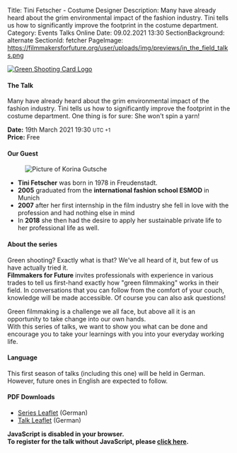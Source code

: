 Title: Tini Fetscher - Costume Designer
Description: Many have already heard about the grim environmental impact of the fashion industry. Tini tells us how to significantly improve the footprint in the costume department.
Category: Events Talks Online
Date: 09.02.2021 13:30
SectionBackground: alternate
SectionId: fetcher
PageImage: https://filmmakersforfuture.org/user/uploads/img/previews/in_the_field_talks.png

<div class="row justify-content-center text-center">
	<div class="col-lg-7 col-md-10 mb-3">
			<a href="https://filmmakersforfuture.org/en/events"><img src="/user/uploads/img/posts/events/talks/2021/header_en.png" class="img-fluid" alt="Green Shooting Card Logo"></a>
	</div>
</div>

#### The Talk
Many have already heard about the grim environmental impact of the fashion industry. Tini tells us how to significantly improve the footprint in the costume department. One thing is for sure: She won't spin a yarn!

**Date:** <span class="text-white date" data-time="2021-03-19T19:30:00+01:00">19th March 2021 19:30 <small>UTC +1</small></span>  
**Price:** Free

#### Our Guest

<div class="row justify-content-left text-left align-items-center">
	<div class="col-xl-3 col-lg-4 col-md-10 col-sm-10 col-10">
		<figure class="figure">
			<img src="/user/uploads/img/posts/events/talks/2021/tini_fetscher.jpg" class="figure-img img-fluid" alt="Picture of Korina Gutsche">
		</figure>
	</div>
	<div class="col-xl col-lg text-white">
		<ul>
			<li><b>Tini Fetscher</b> was born in 1978 in Freudenstadt.</li>
			<li><b>2005</b> graduated from the <b>international fashion school ESMOD</b> in Munich</li>
			<li><b>2007</b> after her first internship in the film industry she fell in love with the profession and had nothing else in mind</li>
			<li>In <b>2018</b> she then had the desire to apply her sustainable private life to her professional life as well.</li>
		</ul>
	</div>
</div>


#### About the series
Green shooting? Exactly what is that? We've all heard of it, but few of us have actually tried it.  
**Filmmakers for Future** invites professionals with experience in various trades to tell us first-hand exactly how "green filmmaking" works in their field.
In conversations that you can follow from the comfort of your couch, knowledge will be made accessible. Of course you can also ask questions!  

Green filmmaking is a challenge we all face, but above all it is an opportunity to take change into our own hands.  
With this series of talks, we want to show you what can be done and encourage you to take your learnings with you into your everyday working life.

#### Language
This first season of talks (including this one) will be held in German. However, future ones in English are expected to follow.

#### PDF Downloads
* [Series Leaflet](/user/uploads/files/flyers/Fm4F_Praxisgespraeche.pdf) (German)
* [Talk Leaflet](/user/uploads/files/flyers/Fm4F_Praxisgespraeche_5_Kostuem_Tini_Fetscher.pdf) (German)

<link rel="stylesheet" type="text/css" href="https://events.fm4f.org/Fm4F/em983/widget/v1.css">
<link rel="stylesheet" type="text/css" href="/user/themes/fm4ftheme/css/pretix.css">
<style>#fetcher .pretix-widget-availability-available, #fetcher .pretix-widget-item-price-col{display:none}</style>
<script type="text/javascript" src="https://events.fm4f.org/widget/v1.de-informal.js" async></script>

<div class="row justify-content-center">
	<pretix-widget class="col-xl-6 col-lg-6 col-md-8 col-sm-10 col-10" event="https://events.fm4f.org/Fm4F/em983/"></pretix-widget>
	<noscript>
		<style> pretix-widget { display: none } </style>
		<div class="text-center text-white pt-2 pb-2">
			<b>JavaScript is disabled in your browser.<br>
				To register for the talk without JavaScript, please <a target="_blank" rel="noopener" href="https://events.fm4f.org/Fm4F/em983/">click here</a>.</b>
		</div>
	</noscript>
</div>
